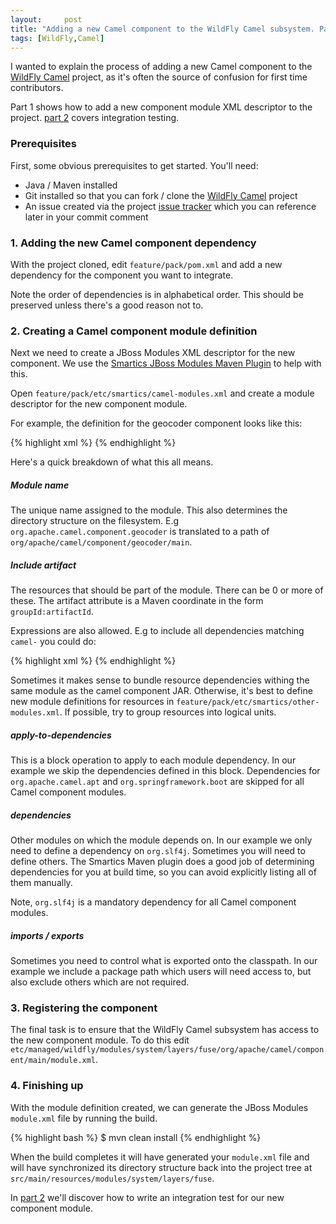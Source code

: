 ```yaml
---
layout:     post
title: "Adding a new Camel component to the WildFly Camel subsystem. Part 1"
tags: [WildFly,Camel]
---
```


I wanted to explain the process of adding a new Camel component to the [WildFly Camel](https://github.com/wildfly-extras/wildfly-camel) project, as it's often the source of confusion for first time contributors.

Part 1 shows how to add a new component module XML descriptor to the project. [part 2](/2017/09/25/adding-a-new-component-to-the-wildfly-camel-subsystem-part2) covers integration testing.

### Prerequisites

First, some obvious prerequisites to get started. You'll need:

* Java / Maven installed
* Git installed so that you can fork / clone the [WildFly Camel](https://github.com/wildfly-extras/wildfly-camel) project
* An issue created via the project [issue tracker](https://github.com/wildfly-extras/wildfly-camel/issues) which you can reference later in your commit comment

### 1. Adding the new Camel component dependency

With the project cloned, edit `feature/pack/pom.xml` and add a new dependency for the component you want to integrate. 

Note the order of dependencies is in alphabetical order. This should be preserved unless there's a good reason not to.

### 2. Creating a Camel component module definition

Next we need to create a JBoss Modules XML descriptor for the new component. We use the [Smartics JBoss Modules Maven Plugin](https://github.com/smartics/smartics-jboss-modules-maven-plugin) to help with this.

Open `feature/pack/etc/smartics/camel-modules.xml` and create a module descriptor for the new component module.

For example, the definition for the geocoder component looks like this:

{% highlight xml %}
<module name="org.apache.camel.component.geocoder">
    <include artifact="com.google.code.geocoder-java:geocoder-java" />
    <include artifact="org.apache.camel:camel-geocoder" />
    <apply-to-dependencies skip="true">
        <include module="org.apache.camel.apt" />
        <include module="org.springframework.boot" />
    </apply-to-dependencies>
    <dependencies>
        <module name="org.slf4j" />
    </dependencies>
    <exports>
        <include path="com/google/code/geocoder/model" />
        <exclude path="com/google**" />
    </exports>
</module>
{% endhighlight %}

Here's a quick breakdown of what this all means.

##### Module name

The unique name assigned to the module. This also determines the directory structure on the filesystem. E.g `org.apache.camel.component.geocoder` is translated to a path of `org/apache/camel/component/geocoder/main`.

##### Include artifact

The resources that should be part of the module. There can be 0 or more of these. The artifact attribute is a Maven coordinate in the form `groupId:artifactId`.

Expressions are also allowed. E.g to include all dependencies matching `camel-` you could do:

{% highlight xml %}
<include artifact="org.apache.camel:camel-(.*)"/>
{% endhighlight %}

Sometimes it makes sense to bundle resource dependencies withing the same module as the camel component JAR. Otherwise, it's best to define new module definitions for resources in `feature/pack/etc/smartics/other-modules.xml`. If possible, try to group resources into logical units.

##### apply-to-dependencies

This is a block operation to apply to each module dependency. In our example we skip the dependencies defined in this block. Dependencies for `org.apache.camel.apt` and `org.springframework.boot` are skipped for all Camel component modules.

##### dependencies

Other modules on which the module depends on. In our example we only need to define a dependency on `org.slf4j`. Sometimes you will need to define others. The Smartics Maven plugin does a good job of determining dependencies for you at build time, so you can avoid explicitly listing all of them manually.

Note, `org.slf4j` is a mandatory dependency for all Camel component modules.

##### imports / exports

Sometimes you need to control what is exported onto the classpath. In our example we include a package path which users will need access to, but also exclude others which are not required.

### 3. Registering the component

The final task is to ensure that the WildFly Camel subsystem has access to the new component module. To do this edit `etc/managed/wildfly/modules/system/layers/fuse/org/apache/camel/component/main/module.xml`.

### 4. Finishing up

With the module definition created, we can generate the JBoss Modules `module.xml` file by running the build.

{% highlight bash %}
$ mvn clean install
{% endhighlight %}

When the build completes it will have generated your `module.xml` file and will have synchronized its directory structure back into the project tree at `src/main/resources/modules/system/layers/fuse`.

In [part 2](/2017/09/25/adding-a-new-component-to-the-wildfly-camel-subsystem-part2) we'll discover how to write an integration test for our new component module.
